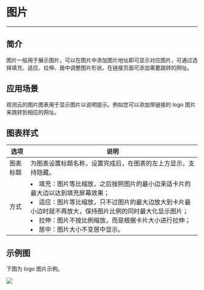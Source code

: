 # 图片
---

## 简介

图片一般用于展示图片，可以在图片中添加图片地址即可显示对应图片，可通过选择填充、适应、拉伸、居中调整图片形状。在链接页面可添加需要跳转的网址。

## 应用场景

观测云的图片图表用于显示图片以说明提示。例如您可以添加带链接的 logo 图片来跳转到相应的网址。

## 图表样式
| 选项 | 说明 |
| --- | --- |
| 图表标题 | 为图表设置标题名称，设置完成后，在图表的左上方显示，支持隐藏。 |
| 方式 | <li>填充：图片等比缩放，之后按照图片的最小边来适卡片的最大边以达到填充屏幕效果；<br /><li>适应：图片等比缩放，只不过图片的最大边放大到卡片最小边时就不再放大，保持图片比例的同时最大化显示图片；<br /><li>拉伸：图片不按比例缩放，而是根据卡片大小进行拉伸；<br /><li>居中：图片大小不变居中显示。<br /> |

## 示例图

下图为 logo 图片示例。

![](../img/picture.png)

